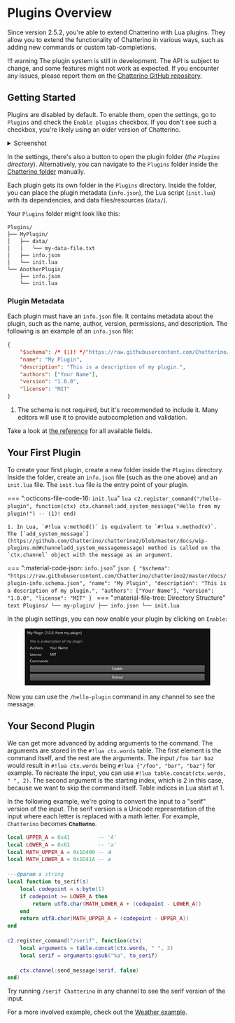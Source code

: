 # Plugins Overview

Since version 2.5.2, you're able to extend Chatterino with Lua plugins. They allow you to extend the functionality of Chatterino in various ways, such as adding new commands or custom tab-completions.

<!-- prettier-ignore -->
!!! warning
    The plugin system is still in development. The API is subject to change, and some features might not work as expected. If you encounter any issues, please report them on the [Chatterino GitHub repository](https://github.com/Chatterino/chatterino2/issues).

## Getting Started

Plugins are disabled by default. To enable them, open the settings, go to `Plugins` and check the `Enable plugins` checkbox.
If you don't see such a checkbox, you're likely using an older version of Chatterino.

<details><summary>Screenshot</summary>

<img alt="Chatterino settings" src="../images/plugins/settings-enable.png">

</details>

In the settings, there's also a button to open the plugin folder (_the `Plugins` directory_). Alternatively, you can navigate to the `Plugins` folder inside the [Chatterino folder](../Settings.md#where-is-my-chatterino-folder-located) manually.

Each plugin gets its own folder in the `Plugins` directory. Inside the folder, you can place the plugin metadata (`info.json`), the Lua script (`init.lua`) with its dependencies, and data files/resources (`data/`).

Your `Plugins` folder might look like this:

```text
Plugins/
├── MyPlugin/
│   ├── data/
│   │   └── my-data-file.txt
│   ├── info.json
│   └── init.lua
└── AnotherPlugin/
    ├── info.json
    └── init.lua
```

### Plugin Metadata

Each plugin must have an `info.json` file. It contains metadata about the plugin, such as the name, author, version, permissions, and description. The following is an example of an `info.json` file:

<!-- prettier-ignore -->
```json title="info.json"
{
    "$schema": /* (1)! */"https://raw.githubusercontent.com/Chatterino/chatterino2/master/docs/plugin-info.schema.json",
    "name": "My Plugin",
    "description": "This is a description of my plugin.",
    "authors": ["Your Name"],
    "version": "1.0.0",
    "license": "MIT"
}
```

1. The schema is not required, but it's recommended to include it. Many editors will use it to provide autocompletion and validation.

Take a look at [the reference](./reference.md) for all available fields.

## Your First Plugin

To create your first plugin, create a new folder inside the `Plugins` directory. Inside the folder, create an `info.json` file (such as the one above) and an `init.lua` file. The `init.lua` file is the entry point of your plugin.

<!-- prettier-ignore-start -->
=== ":octicons-file-code-16: `init.lua`"
    ```lua
    c2.register_command("/hello-plugin", function(ctx)
        ctx.channel:add_system_message("Hello from my plugin!") -- (1)!
    end)
    ```

    1. In Lua, `#!lua v:method()` is equivalent to `#!lua v.method(v)`. The [`add_system_message`](https://github.com/Chatterino/chatterino2/blob/master/docs/wip-plugins.md#channeladd_system_messagemessage) method is called on the `ctx.channel` object with the message as an argument.
=== ":material-code-json: `info.json`"
    ```json
    {
        "$schema": "https://raw.githubusercontent.com/Chatterino/chatterino2/master/docs/plugin-info.schema.json",
        "name": "My Plugin",
        "description": "This is a description of my plugin.",
        "authors": ["Your Name"],
        "version": "1.0.0",
        "license": "MIT"
    }
    ```
=== ":material-file-tree: Directory Structure"
    ```text
    Plugins/
    └── my-plugin/
        ├── info.json
        └── init.lua
    ```
<!-- prettier-ignore-end -->

In the plugin settings, you can now enable your plugin by clicking on `Enable`:

<figure markdown="span">
    <img alt="Enable plugin" src="../images/plugins/enable-hello-world.png">
</figure>

Now you can use the `/hello-plugin` command in any channel to see the message.

## Your Second Plugin

We can get more advanced by adding arguments to the command. The arguments are stored in the `#!lua ctx.words` table. The first element is the command itself, and the rest are the arguments. The input `/foo bar baz` would result in `#!lua ctx.words` being `#!lua {"/foo", "bar", "baz"}` for example. To recreate the input, you can use `#!lua table.concat(ctx.words, " ", 2)`. The second argument is the starting index, which is 2 in this case, because we want to skip the command itself. Table indices in Lua start at 1.

In the following example, we're going to convert the input to a "serif" version of the input. The serif version is a Unicode representation of the input where each letter is replaced with a math letter. For example, `Chatterino` becomes `𝐂𝐡𝐚𝐭𝐭𝐞𝐫𝐢𝐧𝐨`.

```lua title="init.lua"
local UPPER_A = 0x41         -- 'A'
local LOWER_A = 0x61         -- 'a'
local MATH_UPPER_A = 0x1D400 -- 𝐀
local MATH_LOWER_A = 0x1D41A -- 𝐚

---@param s string
local function to_serif(s)
    local codepoint = s:byte(1)
    if codepoint >= LOWER_A then
        return utf8.char(MATH_LOWER_A + (codepoint - LOWER_A))
    end
    return utf8.char(MATH_UPPER_A + (codepoint - UPPER_A))
end

c2.register_command("/serif", function(ctx)
    local arguments = table.concat(ctx.words, " ", 2)
    local serif = arguments:gsub("%a", to_serif)

    ctx.channel:send_message(serif, false)
end)
```

Try running `/serif Chatterino` in any channel to see the serif version of the input.

For a more involved example, check out the [Weather example](./weather-example.md).
